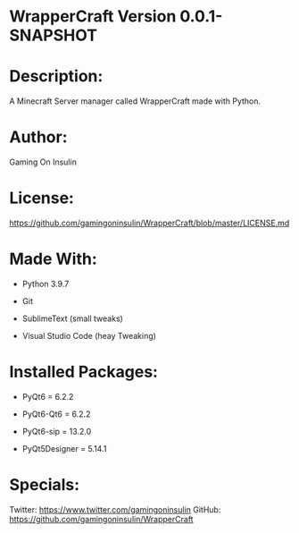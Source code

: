 # WrapperCraft Version 0.0.1-SNAPSHOT

# Description: 
  A Minecraft Server manager called WrapperCraft made with Python.
  
# Author:
  Gaming On Insulin

# License:
  https://github.com/gamingoninsulin/WrapperCraft/blob/master/LICENSE.md

# Made With:
  - Python 3.9.7
  
  - Git

  - SublimeText (small tweaks)
  
  - Visual Studio Code (heay Tweaking)

# Installed Packages:
  - PyQt6 = 6.2.2
  
  - PyQt6-Qt6 = 6.2.2
  
  - PyQt6-sip = 13.2.0
  
  - PyQt5Designer = 5.14.1

# Specials:
  Twitter: https://www.twitter.com/gamingoninsulin 
  GitHub: https://github.com/gamingoninsulin/WrapperCraft

